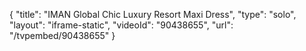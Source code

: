 {
    "title": "IMAN Global Chic Luxury Resort Maxi Dress",
    "type": "solo",
    "layout": "iframe-static",
    "videoId": "90438655",
    "url": "\/tvpembed\/90438655"
}